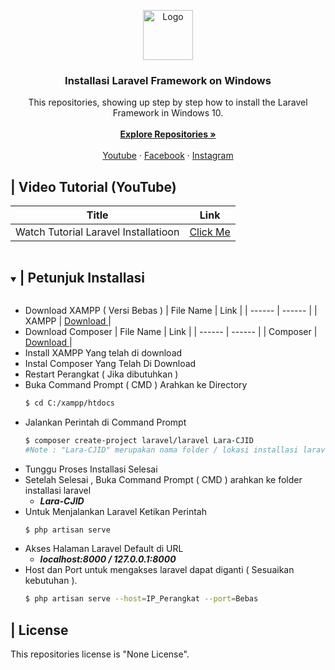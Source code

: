 <p align="center">
  <a href="https://github.com/CoderJalanan">
    <img src="https://avatars.githubusercontent.com/u/48448220" alt="Logo" width="80" height="80">
  </a>

  <h3 align="center">Installasi Laravel Framework on Windows</h3>

  <p align="center">
    This repositories, showing up step by step how to install the Laravel Framework in Windows 10.
    <br /><br />
    <a href="https://github.com/CoderJalanan?tab=repositories" target="_blank"><strong>Explore Repositories »</strong></a>
    <br />
    <br />
    <a href="https://www.youtube.com/c/CoderJalanan" target="_blank">Youtube</a>
    ·
    <a href="https://www.facebook.com/CoderJalanan" target="_blank">Facebook</a>
    ·
    <a href="https://www.instagram.com/coder_jalanan" target="_blank">Instagram</a>
  </p>
</p>

## | Video Tutorial (YouTube)

| Title | Link |
| ------ | ------ |
| Watch Tutorial Laravel Installatioon | <a href="https://www.youtube.com/watch?v=cUs4gcTrHJM" target="_blank"> Click Me </a> |


<details open="open">
   <summary><h2 style="display: inline-block"> | Petunjuk Installasi</h2></summary>

* Download XAMPP ( Versi Bebas )
  | File Name | Link |
  | ------ | ------ |
  | XAMPP | <a href="https://www.apachefriends.org/download.html" target="_blank"> Download </a> |
* Download Composer
  | File Name | Link |
  | ------ | ------ |
  | Composer | <a href="https://getcomposer.org/Composer-Setup.exe" target="_blank"> Download </a> |
* Install XAMPP Yang telah di download
* Instal Composer Yang Telah Di Download
* Restart Perangkat ( Jika dibutuhkan )
* Buka Command Prompt ( CMD ) Arahkan ke Directory 
  ```sh
  $ cd C:/xampp/htdocs
  ```
* Jalankan Perintah di Command Prompt
  ```sh
  $ composer create-project laravel/laravel Lara-CJID
  #Note : "Lara-CJID" merupakan nama folder / lokasi installasi laravel
  ```
* Tunggu Proses Installasi Selesai
* Setelah Selesai , Buka Command Prompt ( CMD ) arahkan ke folder installasi laravel
  - ***Lara-CJID***
* Untuk Menjalankan Laravel Ketikan Perintah
  ```sh
  $ php artisan serve
  ```
* Akses Halaman Laravel Default di URL 
  - ***localhost:8000 / 127.0.0.1:8000***
* Host dan Port untuk mengakses laravel dapat diganti ( Sesuaikan kebutuhan ).
  ```sh
  $ php artisan serve --host=IP_Perangkat --port=Bebas
  ```
</details>
  
  
## | License

This repositories license is "None License".
